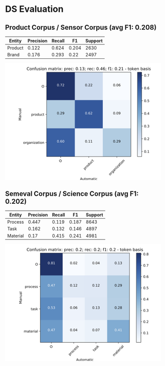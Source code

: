 # DS Evaluation

## Product Corpus / Sensor Corpus (avg F1: 0.208)

| Entity  | Precision | Recall | F1 | Support |
| ------------- | ------------- | ------------- | ------------- | ------------- |
| Product  | 0.122  | 0.624 | 0.204 | 2630 |
| Brand  | 0.176  | 0.293 | 0.22 | 2497 |

![](https://github.com/shansmann/bootstrapNER/blob/master/data/confusion_matrix_dist_product_norm.png)


## Semeval Corpus / Science Corpus (avg F1: 0.202)

| Entity  | Precision | Recall | F1 | Support |
| ------------- | ------------- | ------------- | ------------- | ------------- |
| Process  | 0.447  | 0.119 | 0.187 | 8643 |
| Task  | 0.162  | 0.132 | 0.146 | 4897 |
| Material  | 0.17  | 0.415 | 0.241 | 4981 |

![](https://github.com/shansmann/bootstrapNER/blob/master/data/confusion_matrix_dist_semeval_norm.png)



